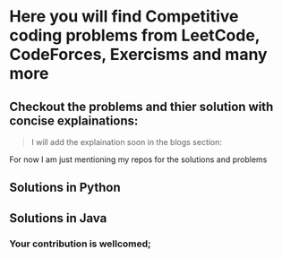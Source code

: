 # Here you will find Competitive coding problems from LeetCode, CodeForces, Exercisms and many more

## Checkout the problems and thier solution with concise explainations:
> I will add the explaination soon in the blogs section:

For now I am just mentioning my repos for the solutions and problems

## Solutions in Python

## Solutions in Java


### Your contribution is wellcomed;
